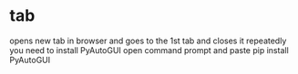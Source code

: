 # tab
opens new tab in browser and goes to the 1st tab and closes it repeatedly
you need to install PyAutoGUI
open command prompt and paste
pip install PyAutoGUI
